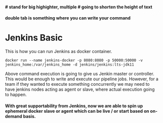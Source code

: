 #### # stand for big highighter, multiple # going to shorten the height of text
#### double tab is something where you can write your command

# Jenkins Basic ###

This is how you can run Jenkins as docker container. 

    docker run --name jenkins-docker -p 8080:8080 -p 50000:50000 -v jenkins_home:/var/jenkins_home -d jenkins/jenkins:lts-jdk11
  
Above command execution is going to give us Jenkin master or controller. This would be enough to write and execute our pipeline jobs. However, for a team if they wanted to execute something concurrently we may need to have jenkins nodes acting as agent or slave, where actual execution going to happen. 

#### With great supportability from Jenkins, now we are able to spin up ephemeral docker slave or agent which can be live / or start based on on-demand basis. 

 
  
